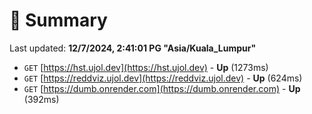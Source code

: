 # 📖 Summary
Last updated: **12/7/2024, 2:41:01 PG "Asia/Kuala_Lumpur"**

- `GET` [https://hst.ujol.dev](https://hst.ujol.dev) - **Up** (1273ms)
- `GET` [https://reddviz.ujol.dev](https://reddviz.ujol.dev) - **Up** (624ms)
- `GET` [https://dumb.onrender.com](https://dumb.onrender.com) - **Up** (392ms)
